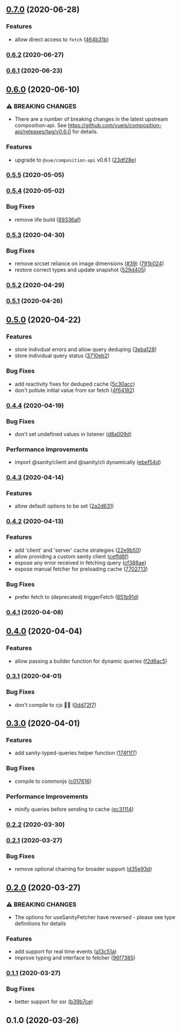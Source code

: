 ## [0.7.0](https://github.com/danielroe/vue-sanity/compare/v0.6.2...v0.7.0) (2020-06-28)


### Features

* allow direct access to `fetch` ([464b31b](https://github.com/danielroe/vue-sanity/commit/464b31bd6713a21957c297fcc2fa03ea180a2b7d))

### [0.6.2](https://github.com/danielroe/vue-sanity/compare/v0.6.1...v0.6.2) (2020-06-27)

### [0.6.1](https://github.com/danielroe/vue-sanity/compare/v0.6.0...v0.6.1) (2020-06-23)

## [0.6.0](https://github.com/danielroe/vue-sanity/compare/v0.5.5...v0.6.0) (2020-06-10)


### ⚠ BREAKING CHANGES

* There are a number of breaking changes in the latest upstream composition-api. See https://github.com/vuejs/composition-api/releases/tag/v0.6.0 for details.

### Features

* upgrade to `@vue/composition-api` v0.6.1 ([23df28e](https://github.com/danielroe/vue-sanity/commit/23df28e614ae8d57041fb3a3fd7320613bf77995))

### [0.5.5](https://github.com/danielroe/vue-sanity/compare/v0.5.4...v0.5.5) (2020-05-05)

### [0.5.4](https://github.com/danielroe/vue-sanity/compare/v0.5.3...v0.5.4) (2020-05-02)


### Bug Fixes

* remove iife build ([89336af](https://github.com/danielroe/vue-sanity/commit/89336afa5dba9fe869bd5d5d65e077357d7ed645))

### [0.5.3](https://github.com/danielroe/vue-sanity/compare/v0.5.2...v0.5.3) (2020-04-30)


### Bug Fixes

* remove srcset reliance on image dimensions ([#39](https://github.com/danielroe/vue-sanity/issues/39)) ([791b024](https://github.com/danielroe/vue-sanity/commit/791b024df9bb991e6afb23d4682001c311c64e9b))
* restore correct types and update snapshot ([529d405](https://github.com/danielroe/vue-sanity/commit/529d405571c6b20293e92fa57461056477351f3d))

### [0.5.2](https://github.com/danielroe/vue-sanity/compare/v0.5.1...v0.5.2) (2020-04-29)

### [0.5.1](https://github.com/danielroe/vue-sanity/compare/v0.5.0...v0.5.1) (2020-04-26)

## [0.5.0](https://github.com/danielroe/vue-sanity/compare/v0.4.4...v0.5.0) (2020-04-22)


### Features

* store indivdual errors and allow query deduping ([3eba128](https://github.com/danielroe/vue-sanity/commit/3eba12817b9ba4a34157104a66bbca396f4f9347))
* store individual query status ([3710eb2](https://github.com/danielroe/vue-sanity/commit/3710eb28b58d686a91f8b821132a87e3b527e899))


### Bug Fixes

* add reactivity fixes for deduped cache ([5c30acc](https://github.com/danielroe/vue-sanity/commit/5c30acc117eea9c89593d60bb3d3e5bf175c570d))
* don't pollute initial value from ssr fetch ([4f64182](https://github.com/danielroe/vue-sanity/commit/4f64182cc6338227ff31abf676642fc1603611e7))

### [0.4.4](https://github.com/danielroe/vue-sanity/compare/v0.4.3...v0.4.4) (2020-04-19)


### Bug Fixes

* don't set undefined values in listener ([d8a009d](https://github.com/danielroe/vue-sanity/commit/d8a009df45be92158156e4b825ffb3174c07308f))


### Performance Improvements

* import @sanity/client and @sanity/cli dynamically ([ebef54d](https://github.com/danielroe/vue-sanity/commit/ebef54d22870170081fa5792cbf8bc607482dcfd))

### [0.4.3](https://github.com/danielroe/vue-sanity/compare/v0.4.2...v0.4.3) (2020-04-14)


### Features

* allow default options to be set ([2a2d631](https://github.com/danielroe/vue-sanity/commit/2a2d631150ba487b64b09976a69a93f70be8bcbd))

### [0.4.2](https://github.com/danielroe/vue-sanity/compare/v0.4.1...v0.4.2) (2020-04-13)


### Features

* add 'client' and 'server' cache strategies ([22e9b50](https://github.com/danielroe/vue-sanity/commit/22e9b50dc55ecb2f19fe03b18eddf1b3e132aa1e))
* allow providing a custom sanity client ([ceffd8f](https://github.com/danielroe/vue-sanity/commit/ceffd8f963acd0f1d08ccb0413999f29f6f29699))
* expose any error received in fetching query ([cf388ae](https://github.com/danielroe/vue-sanity/commit/cf388ae1f9e129cd31b9088747a8cb36913eeec5))
* expose manual fetcher for preloading cache ([7702713](https://github.com/danielroe/vue-sanity/commit/77027135362a39d3fe9cb1dcefa616d15c823480))


### Bug Fixes

* prefer fetch to (deprecated) triggerFetch ([851b91d](https://github.com/danielroe/vue-sanity/commit/851b91d17b55b8c44e2566d6eb2e4bd30b47db51))

### [0.4.1](https://github.com/danielroe/vue-sanity/compare/v0.4.0...v0.4.1) (2020-04-08)

## [0.4.0](https://github.com/danielroe/vue-sanity/compare/v0.3.1...v0.4.0) (2020-04-04)


### Features

* allow passing a builder function for dynamic queries ([f2d6ac5](https://github.com/danielroe/vue-sanity/commit/f2d6ac5c74e68c1413a4aecf437be754e108546f))

### [0.3.1](https://github.com/danielroe/vue-sanity/compare/v0.3.0...v0.3.1) (2020-04-01)


### Bug Fixes

* don't compile to cjs 🤦‍♂️ ([0dd72f7](https://github.com/danielroe/vue-sanity/commit/0dd72f7454f82e5d3203018575efaf4101095212))

## [0.3.0](https://github.com/danielroe/vue-sanity/compare/v0.2.2...v0.3.0) (2020-04-01)


### Features

* add sanity-typed-queries helper function ([174f1f7](https://github.com/danielroe/vue-sanity/commit/174f1f71d58e7c35c58299702d569b703ac134ee))


### Bug Fixes

* compile to commonjs ([c017616](https://github.com/danielroe/vue-sanity/commit/c01761684e42ae34eb03cc05351ad099b82274b7))


### Performance Improvements

* minify queries before sending to cache ([ec31114](https://github.com/danielroe/vue-sanity/commit/ec3111428400d42d5e4de7961d55abd1e7be59da))

### [0.2.2](https://github.com/danielroe/vue-sanity/compare/v0.2.1...v0.2.2) (2020-03-30)

### [0.2.1](https://github.com/danielroe/vue-sanity/compare/v0.2.0...v0.2.1) (2020-03-27)


### Bug Fixes

* remove optional chaining for broader support ([d35e93d](https://github.com/danielroe/vue-sanity/commit/d35e93dafaf5cca8dd8ed2e70dc8d245efe54fb7))

## [0.2.0](https://github.com/danielroe/vue-sanity/compare/v0.1.1...v0.2.0) (2020-03-27)


### ⚠ BREAKING CHANGES

* The options for useSanityFetcher have reversed - please see type definitions for details

### Features

* add support for real time events ([a13c51a](https://github.com/danielroe/vue-sanity/commit/a13c51a247ba8634be835b505a69b1155d605527))
* improve typing and interface to fetcher ([96f7385](https://github.com/danielroe/vue-sanity/commit/96f73853dc35f947094f93cc1a19984f713b5fb7))

### [0.1.1](https://github.com/danielroe/vue-sanity/compare/v0.1.0...v0.1.1) (2020-03-27)


### Bug Fixes

* better support for ssr ([b39b7ce](https://github.com/danielroe/vue-sanity/commit/b39b7cebb4ca478cfd68be2b4781fd3956107e76))

## 0.1.0 (2020-03-26)

